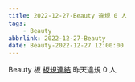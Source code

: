 ```yaml
---
title: 2022-12-27-Beauty 違規 0 人
tags:
    - Beauty
abbrlink: 2022-12-27-Beauty
date: Beauty-2022-12-27 12:00:00
---
```

Beauty 板 [板規連結](https://www.ptt.cc/bbs/Beauty/M.1630069980.A.84B.html)
昨天違規 0 人
